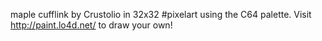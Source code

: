 maple cufflink by Crustolio in 32x32 #pixelart using the C64 palette. Visit http://paint.lo4d.net/ to draw your own! 
